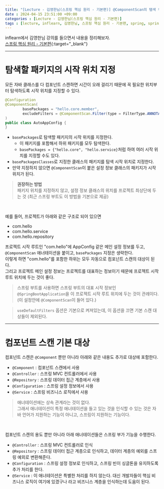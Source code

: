 ```yaml
---
title: "[Lecture - 김영한님(스프링 핵심 원리 - 기본편)] @ComponentScan의 탬색 위치와 기본 스캔 대상"
date : 2024-04-15 23:51:00 +09:00
categories : [Lecture - 김영한님(스프링 핵심 원리 - 기본편)]
tags : [lecture, inflearn, 김영한님, 스프링 핵심 원리 - 기본편, spring, spring boot, Component, ComponentScan]
---
```


inflearn에서 김영한님 강의를 들으면서 내용을 정리해보자.   
[스프링 핵심 원리 - 기본편](https://www.inflearn.com/course/%EC%8A%A4%ED%94%84%EB%A7%81-%ED%95%B5%EC%8B%AC-%EC%9B%90%EB%A6%AC-%EA%B8%B0%EB%B3%B8%ED%8E%B8){:target="_blank"}

---

# 탐색할 패키지의 시작 위치 지정
모든 자바 클래스를 다 컴포넌트 스캔하면 시간이 오래 걸리기 때문에 꼭 필요한 위치부터 탐색하도록 시작 위치를 지정할 수 있다.
```java
@Configuration
@ComponentScan(
        basePackages = "hello.core.member",
        excludeFilters = @ComponentScan.Filter(type = FilterType.ANNOTATION, classes = Configuration.class)
)
public class AutoAppConfig {
}
```
* `basePackages`로 탐색할 패키지의 시작 위치를 지정한다.
  * 이 패키지를 포함해서 하위 패키지를 모두 탐색한다.
  * `basePackages = {"hello.core", "hello.service}`처럼 하여 여러 시작 위치를 지정할 수도 있다.
* `basePackagesClasses`로 지정한 클래스의 패키지를 탐색 시작 위치로 지정한다.
* 만약 지정하지 않으면 `@ComponentScan`이 붙은 설정 정보 클래스의 패키지가 시작 위치가 된다.
> **권장하는 방법**   
> 패키지 위치를 지정하지 않고, 설정 정보 클래스의 위치를 프로젝트 최상단에 두는 것 (최근 스프링 부트도 이 방법을 기본으로 제공)

<br>

예를 들어, 프로젝트가 아래와 같은 구조로 되어 있으면
* com.hello
* com.hello.service
* com.hello.repository

프로젝트 시작 루트인 "com.hello"에 AppConfig 같은 메인 설정 정보를 두고, `@ComponentScan` 애너테이션을 붙이고, `basePackages` 지정은 생략한다.   
이렇게 하면 "com.hello"를 포함한 하위는 모두 자동으로 컴포넌트 스캔의 대상이 된다.   
그리고 프로젝트 메인 설정 정보는 프로젝트를 대표하는 정보이기 때문에 프로젝트 시작 루트 위치에 두는 것이 좋다.   
> 스프링 부트를 사용하면 스프링 부트의 대표 시작 정보인 `@SpringBootApplication`을 이 프로젝트 시작 루트 위치에 두는 것이 관례이다. (이 설정안에 `@ComponentScan`이 들어 있다.)

> `useDefaultFilters` 옵션은 기본으로 켜져있는데, 이 옵션을 끄면 기본 스캔 대상들이 제외된다.

---

# 컴포넌트 스캔 기본 대상
컴포넌트 스캔은 `@Component` 뿐만 아니라 아래와 같은 내용도 추가로 대상에 포함한다.
* `@Component` : 컴포넌트 스캔에서 사용
* `@Controller` : 스프링 MVC 컨트롤러에서 사용
* `@Repository` : 스프링 데이터 접근 계층에서 사용
* `@Configuration` : 스프링 설정 정보에서 사용
* `@Service` : 스프링 비즈니스 로직에서 사용

> 애너테이션에는 상속 관계라는 것이 없다.   
> 그래서 애너테이션이 특정 애너테이션을 들고 있는 것을 인식할 수 있는 것은 자바 언어가 지원하는 기능이 아니고, 스프링이 지원하는 기능이다.

<br>

컴포넌트 스캔의 용도 뿐만 아니라 아래 애너테이션들은 스프링 부가 기능을 수행한다.
* `@Controller` : 스프링 MVC 컨트롤러로 인식
* `@Repository` : 스프링 데이터 접근 계층으로 인식하고, 데이터 계층의 예외를 스프링 예외로 변환해준다.
* `@Configuration` : 스프링 설정 정보로 인식하고, 스프링 빈이 싱글톤을 유지하도록 추가 처리를 한다.
* `@Service` : 이 애너테이션은 특별한 처리를 하지 않는다. 대신 개발자들이 핵심 비즈니스 로직이 여기에 있겠구나 라고 비즈니스 계층을 인식하는데 도움이 된다.
